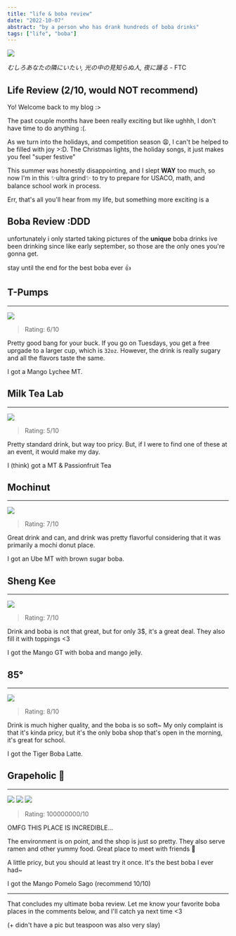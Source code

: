 ```yaml
---
title: "life & boba review"
date: "2022-10-07"
abstract: "by a person who has drank hundreds of boba drinks"
tags: ["life", "boba"]
---
```


![](https://images.unsplash.com/photo-1549693578-d683be217e58?ixlib=rb-4.0.3&ixid=MnwxMjA3fDB8MHxwaG90by1wYWdlfHx8fGVufDB8fHx8&auto=format&fit=crop&w=1777&q=80)

_むしろあなたの隣にいたい, 光の中の見知らぬ人, 夜に踊る_ - FTC

## Life Review (2/10, would NOT recommend)

<!-- <div> -->

Yo! Welcome back to my blog :>

The past couple months have been really exciting but like ughhh, I don't have time to do anything :(.

As we turn into the holidays, and competition season 😩, I can't be helped to be filled with joy >:D. The Christmas lights, the holiday songs, it just makes you feel "super festive"

This summer was honestly disappointing, and I slept **WAY** too much, so now I'm in this ✨ultra grind✨ to try to prepare for USACO, math, and balance school work in process.

Err, that's all you'll hear from my life, but something more exciting is a

## Boba Review :DDD

unfortunately i only started taking pictures of the **unique** boba drinks ive been drinking since like early september, so those are the only ones you're gonna get.

stay until the end for the best boba ever 👍

## T-Pumps

---

![](/images/boba/tpumps.jpg)

> Rating: 6/10

Pretty good bang for your buck. If you go on Tuesdays, you get a free uprgade to a larger cup, which is `32oz`.
However, the drink is really sugary and all the flavors taste the same.

I got a Mango Lychee MT.

## Milk Tea Lab

---

![](/images/boba/milktealab.jpg)

> Rating: 5/10

Pretty standard drink, but way too pricy. But, if I were to find one of these at an event, it would make my day.

I (think) got a MT & Passionfruit Tea

## Mochinut

---

![](/images/boba/mochinut.jpg)

> Rating: 7/10

Great drink and can, and drink was pretty flavorful considering that it was primarily a mochi donut place.

I got an Ube MT with brown sugar boba.

## Sheng Kee

---

![](/images/boba/shengkee.jpg)

> Rating: 7/10

Drink and boba is not that great, but for only 3$, it's a great deal. They also fill it with toppings <3

I got the Mango GT with boba and mango jelly.

## 85°

---

![](/images/boba/85deg.jpg)

> Rating: 8/10

Drink is much higher quality, and the boba is so soft~
My only complaint is that it's kinda pricy, but it's the only boba shop that's open in the morning, it's great for school.

I got the Tiger Boba Latte.

## Grapeholic 🌟

---

![](/images/boba/grape1.jpg)
![](/images/boba/grape2.jpg)
![](/images/boba/grape3.jpg)

> Rating: 100000000/10

OMFG THIS PLACE IS INCREDIBLE...

The environment is on point, and the shop is just so pretty. They also serve ramen and other yummy food.
Great place to meet with friends 🤩

A little pricy, but you should at least try it once. It's the best boba I ever had~

I got the Mango Pomelo Sago (recommend 10/10)

---

That concludes my ultimate boba review.
Let me know your favorite boba places in the comments below, and I'll catch ya next time <3

(+ didn't have a pic but teaspoon was also very slay)
